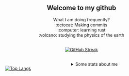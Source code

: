 <div align="center">
   <h2 align="center">Welcome to my github</h2>
   What I am doing frequently?
   </br>
   :octocat:   Making commits </br>
   :computer:   learning rust </br>
   :volcano:   studying the physics of the earth </br>
   </br>
   
   [![GitHub Streak](https://github-readme-streak-stats.herokuapp.com/?user=nahuelmol)](https://git.io/streak-stats)
   
</div>
</br>
<div style="overflow:hidden;" align="center">
   <div style="float:left;">

   [![Top Langs](https://github-readme-stats.vercel.app/api/top-langs/?username=nahuelmol)](https://github.com/anuraghazra/github-readme-stats)
      
   </div> 
 <details>
   <summary>Some stats about me</summary>
    <div align="center">
      <h3>Find me</h3>
      <a href="https://molinahuel.medium.com" target="blank"><img height="50" width="50" src="medium-line.svg" />
      <a href="https://linkedin.com/in/molinahuel" target="blank"><img height="50" width="50" src="linkedin-box-line.svg" />   
   </div>   
   </br>
   </div>
 </details>
</div>

